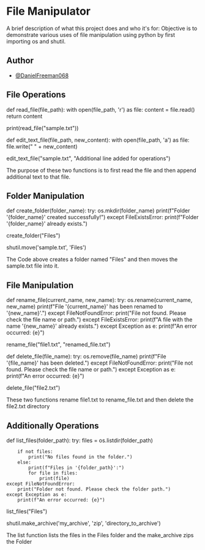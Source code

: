 
# File Manipulator

A brief description of what this project does and who it's for:
Objective is to demonstrate various uses of file manipulation using python by first importing os and shutil.


## Author

- [@DanielFreeman068](https://github.com/DanielFreeman068)


## File Operations
def read_file(file_path):
    with open(file_path, 'r') as file:
        content = file.read()
        return content

print(read_file("sample.txt"))

def edit_text_file(file_path, new_content):
    with open(file_path, 'a') as file:
        file.write(" " + new_content)

edit_text_file("sample.txt", "Additional line added for operations")

The purpose of these two functions is to first read the file and then append additional text to that file.
## Folder Manipulation
def create_folder(folder_name):
    try:
        os.mkdir(folder_name)
        print(f"Folder '{folder_name}' created successfully!")
    except FileExistsError:
        print(f"Folder '{folder_name}' already exists.")

create_folder("Files")

shutil.move('sample.txt', 'Files')

The Code above creates a folder named "Files" and then moves the sample.txt file into it.
## File Manipulation
def rename_file(current_name, new_name):
    try:
        os.rename(current_name, new_name)
        print(f"File '{current_name}' has been renamed to '{new_name}'.")
    except FileNotFoundError:
        print("File not found. Please check the file name or path.")
    except FileExistsError:
        print(f"A file with the name '{new_name}' already exists.")
    except Exception as e:
        print(f"An error occurred: {e}")

rename_file("file1.txt", "renamed_file.txt")

def delete_file(file_name):
    try:
        os.remove(file_name)
        print(f"File '{file_name}' has been deleted.")
    except FileNotFoundError:
        print("File not found. Please check the file name or path.")
    except Exception as e:
        print(f"An error occurred: {e}")

delete_file("file2.txt")

These two functions rename file1.txt to rename_file.txt
and then delete the file2.txt directory
## Additionally Operations
def list_files(folder_path):
    try:
        files = os.listdir(folder_path)
        
        if not files:
            print("No files found in the folder.")
        else:
            print(f"Files in '{folder_path}':")
            for file in files:
                print(file)
    except FileNotFoundError:
        print("Folder not found. Please check the folder path.")
    except Exception as e:
        print(f"An error occurred: {e}")

list_files("Files")

shutil.make_archive('my_archive', 'zip', 'directory_to_archive')

The list function lists the files in the Files folder and the make_archive zips the Folder